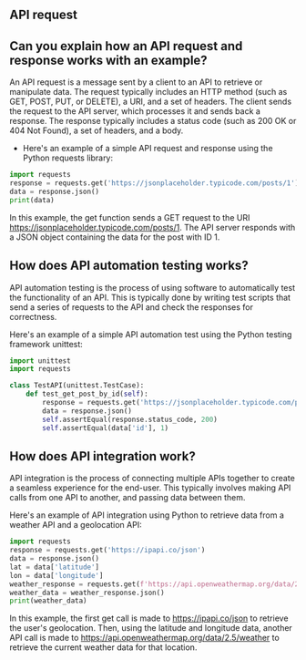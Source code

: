 ## API request

## Can you explain how an API request and response works with an example?
An API request is a message sent by a client to an API to retrieve or manipulate data. The request typically includes an HTTP method (such as GET, POST, PUT, or DELETE), a URI, and a set of headers. The client sends the request to the API server, which processes it and sends back a response. The response typically includes a status code (such as 200 OK or 404 Not Found), a set of headers, and a body.

* Here's an example of a simple API request and response using the Python requests library:

```python
import requests
response = requests.get('https://jsonplaceholder.typicode.com/posts/1')
data = response.json()
print(data)
```

In this example, the get function sends a GET request to the URI https://jsonplaceholder.typicode.com/posts/1. The API server responds with a JSON object containing the data for the post with ID 1.

## How does API automation testing works?
API automation testing is the process of using software to automatically test the functionality of an API. This is typically done by writing test scripts that send a series of requests to the API and check the responses for correctness.

Here's an example of a simple API automation test using the Python testing framework unittest:

```python
import unittest
import requests

class TestAPI(unittest.TestCase):
    def test_get_post_by_id(self):
        response = requests.get('https://jsonplaceholder.typicode.com/posts/1')
        data = response.json()
        self.assertEqual(response.status_code, 200)
        self.assertEqual(data['id'], 1)

```

## How does API integration work?
API integration is the process of connecting multiple APIs together to create a seamless experience for the end-user. This typically involves making API calls from one API to another, and passing data between them.

Here's an example of API integration using Python to retrieve data from a weather API and a geolocation API:

```python
import requests
response = requests.get('https://ipapi.co/json')
data = response.json()
lat = data['latitude']
lon = data['longitude']
weather_response = requests.get(f'https://api.openweathermap.org/data/2.5/weather?lat={lat}&lon={lon}&appid=YOUR_APP_ID')
weather_data = weather_response.json()
print(weather_data)
```


In this example, the first get call is made to https://ipapi.co/json to retrieve the user's geolocation. Then, using the latitude and longitude data, another API call is made to https://api.openweathermap.org/data/2.5/weather to retrieve the current weather data for that location.

